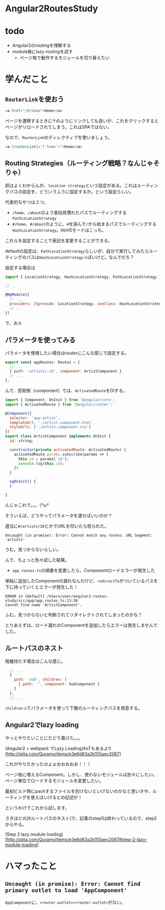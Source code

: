 # Angular2RoutesStudy

# todo

* Angular2のroutingを理解する
* module毎にlazy routingを試す
  * ページ毎で動作するモジュールを切り替えたい


# 学んだこと

## `RouterLink`を使おう

```html
<a href="/#/home">Home</a>
```

ページを遷移するときに↑のようにリンクしても良いが、これをクリックするとページがリロードされてしまう。これはSPAではない。

なので、`RouterLink`のディレクティブを使いましょう。

```html
<a [routerLink]="['home']">Home</a>
```


## Routing Strategies（ルーティング戦略？なんじゃそりゃ）

訳はよくわからんが、`location strategy`という設定がある。これはルーティングパスの設定を、どういうふうに設定するか。という設定らしい。


代表的なやつは２つ。

* `/home`、`/about`のよう普段見慣れたパスでルーティングする`PathLocationStrategy`
* `#/home`、`#/about`のように、`#`を挟んで`/`から始まるパスでルーティングする`HashLocationStrategy`。html5モードはこっち。


これらを設定することで表記を変更することができる。


defaultの設定は、`PathLocationStrategy`らしいが、自分で実行してみたらルーティングのパスは`HashLocationStrategy`っぽいけど。なんでだろ？


設定する場合は

```javascript
import { LocationStrategy, HashLocationStrategy, PathLocationStrategy } from '@angular/common';

// ...

@NgModule({
  // ...
  providers: [{provide: LocationStrategy, useClass: HashLocationStrategy}],
  // ...
})
```


で、おｋ


## パラメータを使ってみる

パラメータを使用したい場合はrouterにこんな感じで設定する。

```javascript
export const appRoutes: Routes = [
  // ...
  { path: 'artists/:id', component: ArtistComponent },
  // ...
]; 
```

んで、受取側（component）では、`ActivatedRoute`をDIする。

```javascript
import { Component, OnInit } from '@angular/core';
import { ActivatedRoute } from '@angular/router';

@Component({
  selector: 'app-artist',
  templateUrl: './artist.component.html',
  styleUrls: ['./artist.component.css']
})
export class ArtistComponent implements OnInit {
  id: string;

  constructor(private activatedRoute: ActivatedRoute) {
    activatedRoute.params.subscribe(params => {
      this.id = params['id'];
      console.log(this.id);
    })
  }

  ngOnInit() {
  }

}
```

んじゃこれで。。。（°ω°


そういえば、どうやってパラメータを渡せばいいのか？


適当に`#/artists/10`とかでURLを叩いたら怒られた。


```
Uncaught (in promise): Error: Cannot match any routes. URL Segment: 'artists'
```


うむ。見つからないらしい。


んで、ちょっと色々試した結果。

* `app.routes.ts`の順番を変更したら、Componentロードエラーが発生した

単純に追加したComponentの漏れなんだけど、`redirectTo`がついているパスを下に持っていくとエラーが発生した！


```
ERROR in [default] /Users/user/angular2-routes-study/src/app/app.routes.ts:13:36 
Cannot find name 'ArtistComponent'.
```

ふむ。見つからないと判断されてリダイレクトされてしまったのかな？


とりあえずは、ロード漏れのComponentを追加したらエラーは発生しませんでした。


## ルートパスのネスト

階層持たす場合はこんな感じ。

```javascript
  // ...
  {
    path: 'sub', children: [
      { path: '', component: SubComponent }
    ]
  },
  // ...
```

`children`ってパラメータを使って下層のルーティングパスを用意する。

## Angular2でlazy loading

やっとやりたいことにたどり着けた。。。

(Angular2 + webpack でLazy Loading(AoTもあるよ!)[http://qiita.com/Quramy/items/e3e6d63a2b155aec2067]


これがやりたかったのよぉおおおおお！！！


ページ毎に増えるComponent。しかし、使わないモジュールは別々にしたい。ページ単位でロードするモジュールを変更したい。


最初ビルド時にpackするファイルを別けないといけないのかなと思いきや、ルーティングを使えばいけるとの記述が！


というわけでこれから試します。


さきほどの[#ルートパスのネスト]で、記事のstep1は終わっているので、step2からやる。


(Step 2 lazy module loading)[http://qiita.com/Quramy/items/e3e6d63a2b155aec2067#step-2-lazy-module-loading]


# ハマったこと

## `Uncaught (in promise): Error: Cannot find primary outlet to load 'AppComponent'`

`AppComponent`に、`<router-outlet></router-outlet>`がない。
